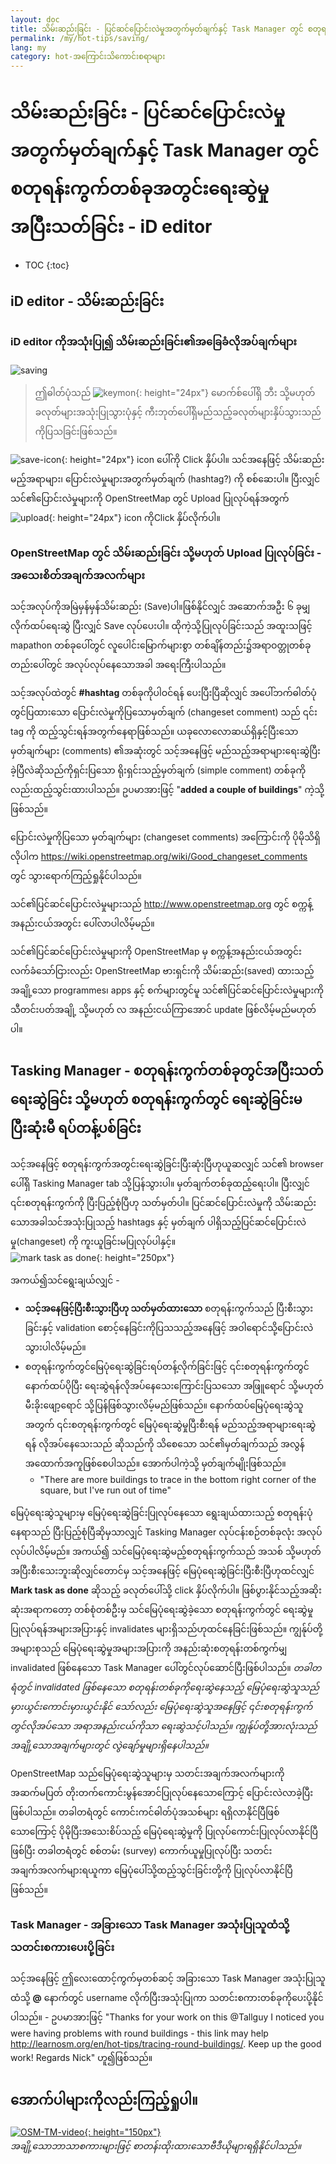 ```yaml
---
layout: doc
title: သိမ်းဆည်းခြင်း - ပြင်ဆင်ပြောင်းလဲမှုအတွက်မှတ်ချက်နှင့် Task Manager တွင် စတုရန်းကွက်တစ်ခုအတွင်းရေးဆွဲမှုအပြီးသတ်ခြင်း - iD editor
permalink: /my/hot-tips/saving/
lang: my
category: hot-အကြောင်းသိကောင်းစရာများ
---
```


သိမ်းဆည်းခြင်း - ပြင်ဆင်ပြောင်းလဲမှုအတွက်မှတ်ချက်နှင့် Task Manager တွင် စတုရန်းကွက်တစ်ခုအတွင်းရေးဆွဲမှုအပြီးသတ်ခြင်း - iD editor
============

- TOC
{:toc}

iD editor - သိမ်းဆည်းခြင်း
------------------

### iD editor ကိုအသုံးပြု၍ သိမ်းဆည်းခြင်း၏အခြေခံလိုအပ်ချက်များ ###

![saving][]

> ဤဓါတ်ပုံသည် ![keymon]{: height="24px"} မောက်စ်ပေါ်ရှိ ဘီး သို့မဟုတ် ခလုတ်များအသုံးပြုသွားပုံနှင့် ကီးဘုတ်ပေါ်ရှိမည်သည့်ခလုတ်များနှိပ်သွားသည်ကိုပြသခြင်းဖြစ်သည်။  

![save-icon]{: height="24px"} icon ပေါ်ကို Click နှိပ်ပါ။ သင်အနေဖြင့် သိမ်းဆည်းမည့်အရာများ၊ ပြောင်းလဲမှုများအတွက်မှတ်ချက်  (hashtag?) ကို စစ်ဆေးပါ။ ပြီးလျှင် သင်၏ပြောင်းလဲမှုများကို OpenStreetMap တွင် Upload ပြုလုပ်ရန်အတွက် ![upload]{: height="24px"} icon ကိုClick နှိပ်လိုက်ပါ။  

### OpenStreetMap တွင် သိမ်းဆည်းခြင်း သို့မဟုတ် Upload ပြုလုပ်ခြင်း - အသေးစိတ်အချက်အလက်များ ###

သင့်အလုပ်ကိုအမြဲမှန်မှန်သိမ်းဆည်း (Save)ပါ။ဖြစ်နိုင်လျှင် အဆောက်အဦး ၆ ခုမျှ လိုက်ထပ်ရေးဆွဲ ပြီးလျှင် Save လုပ်ပေးပါ။ ထိုကဲ့သို့ပြုလုပ်ခြင်းသည် အထူးသဖြင့် mapathon တစ်ခုပေါ်တွင် လူပေါင်းမြောက်များစွာ တစ်ချိန်တည်း၌အရာဝတ္တုတစ်ခုတည်းပေါ်တွင် အလုပ်လုပ်နေသောအခါ အရေးကြီးပါသည်။  

သင့်အလုပ်ထဲတွင် **#hashtag** တစ်ခုကိုပါဝင်ရန် ပေးပြီးပြီဆိုလျှင် အပေါ်ဘက်ဓါတ်ပုံတွင်ပြထားသော ပြောင်းလဲမှုကိုပြသောမှတ်ချက် (changeset comment) သည် ၎င်း tag ကို ထည့်သွင်းရန်အတွက်နေရာဖြစ်သည်။ ယခုလောလောဆယ်ရှိနှင့်ပြီးသော မှတ်ချက်များ (comments) ၏အဆုံးတွင် သင့်အနေဖြင့် မည်သည့်အရာများရေးဆွဲပြီးခဲ့ပြီလဲဆိုသည်ကိုရှင်းပြသော ရိုးရှင်းသည့်မှတ်ချက်  (simple comment) တစ်ခုကိုလည်းထည့်သွင်းထားပါသည်။ ဥပမာအားဖြင့် "**added a couple of buildings**" ကဲ့သို့ဖြစ်သည်။  

ပြောင်းလဲမှုကိုပြသော မှတ်ချက်များ (changeset comments) အကြောင်းကို  ပိုမိုသိရှိလိုပါက <https://wiki.openstreetmap.org/wiki/Good_changeset_comments> တွင် သွားရောက်ကြည့်ရှုနိုင်ပါသည်။  

သင်၏ပြင်ဆင်ပြောင်းလဲမှုများသည် <http://www.openstreetmap.org> တွင် စက္ကန့်အနည်းငယ်အတွင်း ပေါ်လာပါလိမ့်မည်။  

သင်၏ပြင်ဆင်ပြောင်းလဲမှုများကို OpenStreetMap မှ စက္ကန့်အနည်းငယ်အတွင်း လက်ခံသော်ငြားလည်း OpenStreetMap ဗားရှင်းကို သိမ်းဆည်း(saved) ထားသည့် အချို့သော programmes၊ apps နှင့် စက်များတွင်မူ သင်၏ပြင်ဆင်ပြောင်းလဲမှုများကို သီတင်းပတ်အချို့ သို့မဟုတ် လ အနည်းငယ်ကြာအောင် update ဖြစ်လိမ့်မည်မဟုတ်ပါ။  

Tasking Manager - စတုရန်းကွက်တစ်ခုတွင်အပြီးသတ်ရေးဆွဲခြင်း သို့မဟုတ် စတုရန်းကွက်တွင် ရေးဆွဲခြင်းမပြီးဆုံးမီ ရပ်တန့်ပစ်ခြင်း  
-------------------------------------------------------------------

သင့်အနေဖြင့် စတုရန်းကွက်အတွင်းရေးဆွဲခြင်းပြီးဆုံးပြီဟုယူဆလျှင် သင်၏ browser ပေါ်ရှိ Tasking Manager tab သို့ပြန်သွားပါ။ မှတ်ချက်တစ်ခုထည့်ရေးပါ။ ပြီးလျှင် ၎င်းစတုရန်းကွက်ကို ပြီးပြည့်စုံပြီဟု သတ်မှတ်ပါ။ ပြင်ဆင်ပြောင်းလဲမှုကို သိမ်းဆည်းသောအခါသင်အသုံးပြုသည့် hashtags နှင့် မှတ်ချက် ပါရှိသည့်ပြင်ဆင်ပြောင်းလဲမှု(changeset) ကို ကူးယူခြင်းမပြုလုပ်ပါနှင့်။  
![mark task as done]{: height="250px"}  

အကယ်၍သင်ရွေးချယ်လျှင် -

- **သင့်အနေဖြင့်ပြီးစီးသွားပြီဟု သတ်မှတ်ထားသော** စတုရန်းကွက်သည် ပြီးစီးသွားခြင်းနှင့် validation စောင့်နေခြင်းကိုပြသသည့်အနေဖြင့် အဝါရောင်သို့ပြောင်းလဲသွားပါလိမ့်မည်။  
- စတုရန်းကွက်တွင်မြေပုံရေးဆွဲခြင်းရပ်တန့်လိုက်ခြင်းဖြင့် ၎င်းစတုရန်းကွက်တွင် နောက်ထပ်ပိုပြီး ရေးဆွဲရန်လိုအပ်နေသေးကြောင်းပြသသော အဖြူရောင် သို့မဟုတ် မီးခိုးဖျော့ရောင် သို့ပြန်ဖြစ်သွားလိမ့်မည်ဖြစ်သည်။ နောက်ထပ်မြေပုံရေးဆွဲသူအတွက် ၎င်းစတုရန်းကွက်တွင် မြေပုံရေးဆွဲမှုပြီးစီးရန် မည်သည့်အရာများရေးဆွဲရန် လိုအပ်နေသေးသည် ဆိုသည်ကို သိစေသော သင်၏မှတ်ချက်သည် အလွန်အထောက်အကူဖြစ်စေပါသည်။ အောက်ပါကဲ့သို့ မှတ်ချက်မျိုးဖြစ်သည်။  
    - "There are more buildings to trace in the bottom right corner of the square, but I've run out of time"  

မြေပုံရေးဆွဲသူများမှ မြေပုံရေးဆွဲခြင်းပြုလုပ်နေသော ရွေးချယ်ထားသည့် စတုရန်းပုံနေရာသည် ပြီးပြည့်စုံပြီဆိုမှသာလျှင် Tasking Manager လုပ်ငန်းစဉ်တစ်ခုလုံး အလုပ်လုပ်ပါလိမ့်မည်။ အကယ်၍ သင်မြေပုံရေးဆွဲမည့်စတုရန်းကွက်သည် အသစ် သို့မဟုတ် အပြီးစီးသေးဘူးဆိုလျှင်တောင်မှ သင့်အနေဖြင့် မြေပုံရေးဆွဲခြင်းပြီးစီးပြီဟုထင်လျှင် **Mark task as done** ဆိုသည့် ခလုတ်ပေါ်သို့ click နှိပ်လိုက်ပါ။ ဖြစ်ပွားနိုင်သည့်အဆိုးဆုံးအရာကတော့ တစ်စုံတစ်ဦးမှ သင်မြေပုံရေးဆွဲခဲ့သော စတုရန်းကွက်တွင် ရေးဆွဲမှုပြုလုပ်ရန်အများအပြားနှင့် invalidates များရှိသည်ဟုထင်နေခြင်းဖြစ်သည်။ ကျွန်ုပ်တို့အများစုသည် မြေပုံရေးဆွဲမှုအများအပြားကို အနည်းဆုံးစတုရန်းတစ်ကွက်မျှ invalidated ဖြစ်နေသော Task Manager ပေါ်တွင်လုပ်ဆောင်ပြီးဖြစ်ပါသည်။ *တခါတရံတွင် invalidated ဖြစ်နေသော စတုရန်းတစ်ခုကိုရေးဆွဲနေသည့် မြေပုံရေးဆွဲသူသည် မှားယွင်းကောင်းမှားယွင်းနိုင် သော်လည်း မြေပုံရေးဆွဲသူအနေဖြင့် ၎င်းစတုရန်းကွက်တွင်လိုအပ်သော အရာအနည်းငယ်ကိုသာ ရေးဆွဲသင့်ပါသည်။ ကျွန်ုပ်တို့အားလုံးသည် အချို့သောအချက်များတွင် လွဲချော်မှုများရှိနေပါသည်။*  

OpenStreetMap သည်မြေပုံရေးဆွဲသူများမှ သတင်းအချက်အလက်များကို အဆက်မပြတ် တိုးတက်ကောင်းမွန်အောင်ပြုလုပ်နေသောကြောင့် ပြောင်းလဲလာခဲ့ပြီးဖြစ်ပါသည်။ တခါတရံတွင် ကောင်းကင်ဓါတ်ပုံအသစ်များ ရရှိလာနိုင်ပြီဖြစ်သောကြောင့် ပိုမိုပြီးအသေးစိပ်သည့် မြေပုံရေးဆွဲမှုကို ပြုလုပ်ကောင်းပြုလုပ်လာနိုင်ပြီဖြစ်ပြီး တခါတရံတွင် စစ်တမ်း (survey) ကောက်ယူမှုပြုလုပ်ပြီး သတင်းအချက်အလက်များရယူကာ မြေပုံပေါ်သို့ထည့်သွင်းခြင်းတို့ကို ပြုလုပ်လာနိုင်ပြီဖြစ်သည်။   

### Task Manager - အခြားသော Task Manager အသုံးပြုသူထံသို့ သတင်းစကားပေးပို့ခြင်း ###
သင့်အနေဖြင့် ဤလေးထောင့်ကွက်မှတစ်ဆင့် အခြားသော Task Manager အသုံးပြုသူထံသို့  **@**  နောက်တွင် username လိုက်ပြီးအသုံးပြုကာ သတင်းစကားတစ်ခုကိုပေးပို့နိုင်ပါသည်။ - ဥပမာအားဖြင့်  "Thanks for your work on this @Tallguy I noticed you were having problems with round buildings - this link may help http://learnosm.org/en/hot-tips/tracing-round-buildings/. Keep up the good work! Regards Nick" ဟူ၍ဖြစ်သည်။  

အောက်ပါများကိုလည်းကြည့်ရှုပါ။  
---------

[![OSM-TM-video]{: height="150px"}](https://www.youtube.com/watch?v=_feTGQXLf_M&list=PLb9506_-6FMHZ3nwn9heri3xjQKrSq1hN&index=9 "Humanitarian OpenStreetMap Team - Tasking Manager Tutorial Videos")  
*အချို့သောဘာသာစကားများဖြင့် စာတန်းထိုးထားသောဗီဒီယိုများရရှိနိုင်ပါသည်။*  



[saving]:/images/hot-tips/saving.gif
[keymon]:/images/hot-tips/keymon.png
[mark task as done]:/images/hot-tips/mark-task-as-done.png
[save-icon]: /images/beginner/save-icon.png "Save icon"
[upload]: /images/beginner/upload.png "Upload"
[arrow-up]: /images/arrow-up.png
[OSM-TM-video]: /images/hot-tips/OSM-TM-video.png "Humanitarian OpenStreetMap Team - Tasking Manager Tutorial Videos"